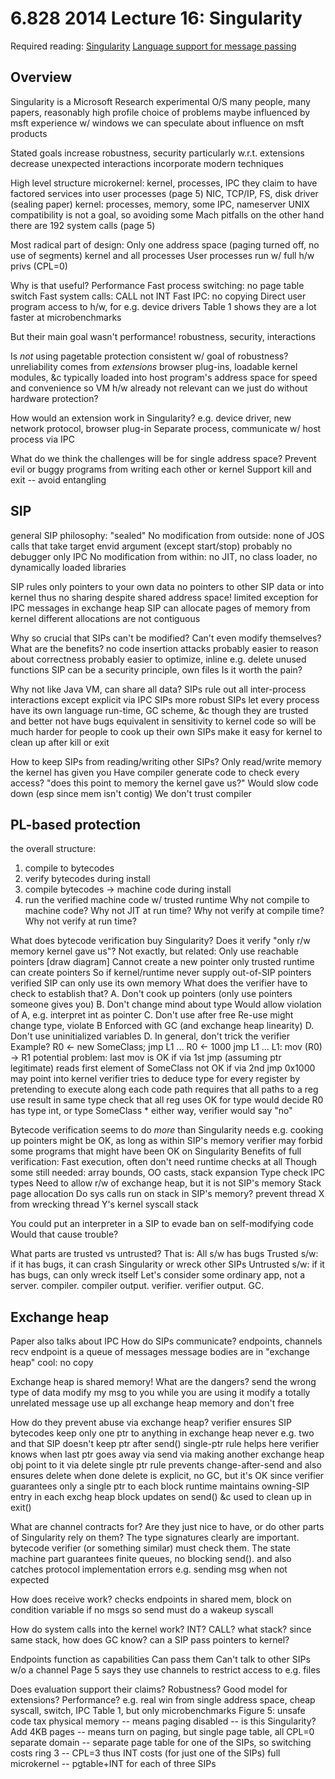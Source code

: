6.828 2014 Lecture 16: Singularity
==

Required reading:
    [Singularity](../readings/hunt07singularity.pdf)
	[Language support for message passing](../readings/singularity-eurosys2006.pdf)

Overview
--

Singularity is a Microsoft Research experimental O/S
  many people, many papers, reasonably high profile
  choice of problems maybe influenced by msft experience w/ windows
  we can speculate about influence on msft products

Stated goals
  increase robustness, security
    particularly w.r.t. extensions
  decrease unexpected interactions
  incorporate modern techniques

High level structure
  microkernel: kernel, processes, IPC
  they claim to have factored services into user processes (page 5)
    NIC, TCP/IP, FS, disk driver (sealing paper)
    kernel: processes, memory, some IPC, nameserver
    UNIX compatibility is not a goal, so avoiding some Mach pitfalls
  on the other hand there are 192 system calls (page 5)

Most radical part of design:
  Only one address space (paging turned off, no use of segments)
    kernel and all processes
  User processes run w/ full h/w privs (CPL=0)

Why is that useful?
  Performance
  Fast process switching: no page table switch
  Fast system calls: CALL not INT
  Fast IPC: no copying
  Direct user program access to h/w, for e.g. device drivers
  Table 1 shows they are a lot faster at microbenchmarks

But their main goal wasn't performance!
  robustness, security, interactions

Is *not* using pagetable protection consistent w/ goal of robustness?
  unreliability comes from *extensions*
    browser plug-ins, loadable kernel modules, &c
  typically loaded into host program's address space
    for speed and convenience
  so VM h/w already not relevant
  can we just do without hardware protection?

How would an extension work in Singularity?
  e.g. device driver, new network protocol, browser plug-in
  Separate process, communicate w/ host process via IPC

What do we think the challenges will be for single address space?
  Prevent evil or buggy programs from writing each other or kernel
  Support kill and exit -- avoid entangling

SIP
-

general SIP philosophy:
  "sealed"
  No modification from outside: 
    none of JOS calls that take target envid argument (except start/stop)
    probably no debugger
    only IPC
  No modification from within:
    no JIT, no class loader, no dynamically loaded libraries

SIP rules
  only pointers to your own data
    no pointers to other SIP data or into kernel
    thus no sharing despite shared address space!
    limited exception for IPC messages in exchange heap
  SIP can allocate pages of memory from kernel
    different allocations are not contiguous

Why so crucial that SIPs can't be modified? Can't even modify themselves?
  What are the benefits?
    no code insertion attacks
    probably easier to reason about correctness
    probably easier to optimize, inline
      e.g. delete unused functions
    SIP can be a security principle, own files
  Is it worth the pain?
    
Why not like Java VM, can share all data?
  SIPs rule out all inter-process interactions
    except explicit via IPC
  SIPs more robust
  SIPs let every process have its own language run-time, GC scheme, &c
    though they are trusted and better not have bugs
    equivalent in sensitivity to kernel code
    so will be much harder for people to cook up their own
  SIPs make it easy for kernel to clean up after kill or exit

How to keep SIPs from reading/writing other SIPs?
  Only read/write memory the kernel has given you
  Have compiler generate code to check every access?
    "does this point to memory the kernel gave us?"
    Would slow code down (esp since mem isn't contig)
    We don't trust compiler

PL-based protection
---

the overall structure:
  1. compile to bytecodes
  2. verify bytecodes during install
  3. compile bytecodes -> machine code during install
  4. run the verified machine code w/ trusted runtime
  Why not compile to machine code?
  Why not JIT at run time?
  Why not verify at compile time?
  Why not verify at run time?

What does bytecode verification buy Singularity?
  Does it verify "only r/w memory kernel gave us"?
  Not exactly, but related:
    Only use reachable pointers [draw diagram]
    Cannot create a new pointer
      only trusted runtime can create pointers
    So if kernel/runtime never supply out-of-SIP pointers
      verified SIP can only use its own memory
  What does the verifier have to check to establish that?
    A. Don't cook up pointers (only use pointers someone gives you)
    B. Don't change mind about type
       Would allow violation of A, e.g. interpret int as pointer
    C. Don't use after free
       Re-use might change type, violate B
       Enforced with GC (and exchange heap linearity)
    D. Don't use uninitialized variables
    D. In general, don't trick the verifier
  Example?
      R0 <- new SomeClass;
      jmp L1
      ...
      R0 <- 1000
      jmp L1
      ...
    L1:
      mov (R0) -> R1
    potential problem:
      last mov is OK if via 1st jmp (assuming ptr legitimate)
        reads first element of SomeClass
      not OK if via 2nd jmp
        0x1000 may point into kernel
    verifier tries to deduce type for every register
      by pretending to execute along each code path
      requires that all paths to a reg use result in same type
      check that all reg uses OK for type
      would decide R0 has type int, or type SomeClass *
        either way, verifier would say "no"

Bytecode verification seems to do *more* than Singularity needs
  e.g. cooking up pointers might be OK, as long as within SIP's memory
  verifier may forbid some programs that might have been OK on Singularity
  Benefits of full verification:
    Fast execution, often don't need runtime checks at all
      Though some still needed: array bounds, OO casts, stack expansion
    Type check IPC types
    Need to allow r/w of exchange heap, but it is not SIP's memory
    Stack page allocation
    Do sys calls run on stack in SIP's memory?
      prevent thread X from wrecking thread Y's kernel syscall stack

You could put an interpreter in a SIP to evade ban on self-modifying code
  Would that cause trouble?

What parts are trusted vs untrusted?
  That is:
    All s/w has bugs
    Trusted s/w: if it has bugs, it can crash Singularity or wreck other SIPs
    Untrusted s/w: if it has bugs, can only wreck itself
  Let's consider some ordinary app, not a server.
    compiler. compiler output. verifier. verifier output. GC.

Exchange heap
--

Paper also talks about IPC
  How do SIPs communicate?
  endpoints, channels
  recv endpoint is a queue of messages
  message bodies are in "exchange heap"
  cool: no copy

Exchange heap is shared memory!
  What are the dangers?
  send the wrong type of data
  modify my msg to you while you are using it
  modify a totally unrelated message
  use up all exchange heap memory and don't free

How do they prevent abuse via exchange heap?
  verifier ensures SIP bytecodes keep only one ptr to anything in exchange heap
    never e.g. two
    and that SIP doesn't keep ptr after send()
      single-ptr rule helps here
    verifier knows when last ptr goes away
      via send
      via making another exchange heap obj point to it
      via delete
  single ptr rule prevents change-after-send
    and also ensures delete when done
  delete is explicit, no GC, but it's OK
    since verifier guarantees only a single ptr to each block
  runtime maintains owning-SIP entry in each exchg heap block
    updates on send() &c
    used to clean up in exit()

What are channel contracts for?
  Are they just nice to have, or do other parts of Singularity rely on them?
  The type signatures clearly are important.
    bytecode verifier (or something similar) must check them.
  The state machine part guarantees finite queues, no blocking send().
    and also catches protocol implementation errors
    e.g. sending msg when not expected

How does receive work?
  checks endpoints in shared mem, block on condition variable if no msgs
  so send must do a wakeup syscall

How do system calls into the kernel work?
  INT? CALL?
  what stack?
  since same stack, how does GC know?
  can a SIP pass pointers to kernel?

Endpoints function as capabilities
  Can pass them
  Can't talk to other SIPs w/o a channel
  Page 5 says they use channels to restrict access to e.g. files

Does evaluation support their claims?
  Robustness?
  Good model for extensions?
  Performance?
    e.g. real win from single address space, cheap syscall, switch, IPC
    Table 1, but only microbenchmarks
    Figure 5: unsafe code tax
      physical memory -- means paging disabled -- is this Singularity?
      Add 4KB pages -- means turn on paging, but single page table, all CPL=0
      separate domain -- separate page table for one of the SIPs, so switching costs
      ring 3 -- CPL=3 thus INT costs (for just one of the SIPs)
      full microkernel -- pgtable+INT for each of three SIPs


